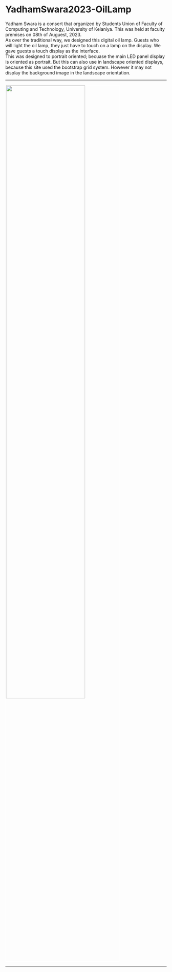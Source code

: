 # YadhamSwara2023-OilLamp

Yadham Swara is a consert that organized by Students Union of Faculty of Computing and Technology, University of Kelaniya. This was held at faculty premises on 08th of Auguest, 2023. <br/>
As over the traditional way, we designed this digital oil lamp. Guests who will light the oil lamp, they just have to touch on a lamp on the display. We gave guests a touch display as the interface. <br/>
This was designed to portrait oriented; becuase the main LED panel display is oriented as portrait. But this can also use in landscape oriented displays, because this site used the bootstrap grid system. However it may not display the background image in the landscape orientation.
<hr/>
<img src = "https://github.com/DilukChamika/YadhamSwara2023-OilLamp/assets/103917677/842848de-5d90-4ef2-a5be-3154ba7d3afc" width="70%" style="border: 2px solid white;">
<hr/>
